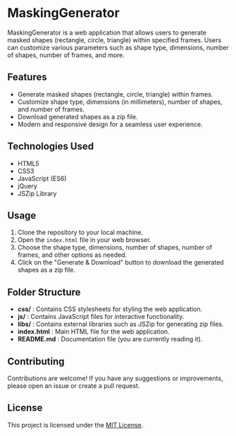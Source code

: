 
# MaskingGenerator

MaskingGenerator is a web application that allows users to generate masked shapes (rectangle, circle, triangle) within specified frames. Users can customize various parameters such as shape type, dimensions, number of shapes, number of frames, and more.

## Features

* Generate masked shapes (rectangle, circle, triangle) within frames.
* Customize shape type, dimensions (in millimeters), number of shapes, and number of frames.
* Download generated shapes as a zip file.
* Modern and responsive design for a seamless user experience.

## Technologies Used

* HTML5
* CSS3
* JavaScript (ES6)
* jQuery
* JSZip Library

## Usage

1. Clone the repository to your local machine.
2. Open the `index.html` file in your web browser.
3. Choose the shape type, dimensions, number of shapes, number of frames, and other options as needed.
4. Click on the "Generate & Download" button to download the generated shapes as a zip file.

## Folder Structure

* **css/** : Contains CSS stylesheets for styling the web application.
* **js/** : Contains JavaScript files for interactive functionality.
* **libs/** : Contains external libraries such as JSZip for generating zip files.
* **index.html** : Main HTML file for the web application.
* **README.md** : Documentation file (you are currently reading it).

## Contributing

Contributions are welcome! If you have any suggestions or improvements, please open an issue or create a pull request.

## License

This project is licensed under the [MIT License]().
